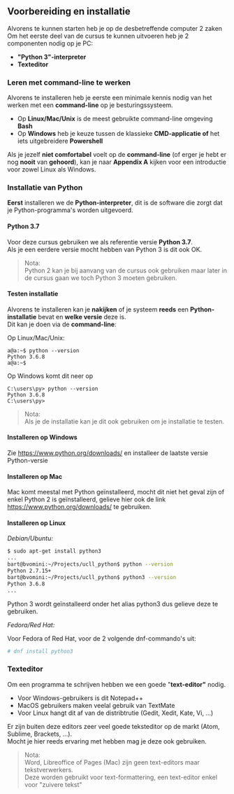 ## Voorbereiding en installatie

Alvorens te kunnen starten heb je op de desbetreffende computer 2 zaken
Om het eerste deel van de cursus te kunnen uitvoeren heb je 2 componenten nodig op je PC:

* **"Python 3"-interpreter**
* **Texteditor**

### Leren met command-line te werken

Alvorens te installeren heb je eerste een minimale kennis nodig van het werken met een **command-line** op je besturingssysteem.  

* Op **Linux/Mac/Unix** is de meest gebruikte command-line omgeving **Bash**
* Op **Windows** heb je keuze tussen de klassieke **CMD-applicatie of** het iets uitgebreidere **Powershell**

Als je jezelf **niet comfortabel** voelt op de **command-line** (of erger je hebt er nog **nooit** van **gehoord**), kan je naar **Appendix A** kijken voor een introductie voor zowel Linux als Windows.

### Installatie van Python

**Eerst** installeren we de **Python-interpreter**, dit is de software die zorgt dat je Python-programma's worden uitgevoerd.

#### Python 3.7

Voor deze cursus gebruiken we als referentie versie **Python 3.7**.  
Als je een eerdere versie mocht hebben van Python 3 is dit ook OK.  

> Nota:  
> Python 2 kan je bij aanvang van de cursus ook gebruiken maar later in de cursus gaan we toch Python 3 moeten gebruiken.

#### Testen installatie

Alvorens te installeren kan je **nakijken** of je systeem **reeds** een **Python-installatie** bevat en **welke versie** deze is.  
Dit kan je doen via de **command-line**:

Op Linux/Mac/Unix:

~~~bash_terminal
a@a:~$ python --version
Python 3.6.8
a@a:~$
~~~

Op Windows komt dit neer op

~~~
C:\users\py> python --version
Python 3.6.8
C:\users\py>
~~~

> Nota:  
> Als je de installatie kan je dit ook gebruiken om je installatie te testen.

#### Installeren op Windows

Zie https://www.python.org/downloads/ en installeer de laatste versie Python-versie

#### Installeren op Mac

Mac komt meestal met Python geïnstalleerd, mocht dit niet het geval zijn of enkel Python 2 is geïnstalleerd, gelieve hier ook de link https://www.python.org/downloads/ te gebruiken.

#### Installeren op Linux

*Debian/Ubuntu:*

~~~bash
$ sudo apt-get install python3
...
bart@bvomini:~/Projects/ucll_python$ python --version
Python 2.7.15+
bart@bvomini:~/Projects/ucll_python$ python3 --version
Python 3.6.8
...
~~~

Python 3 wordt geïnstalleerd onder het alias python3 dus gelieve deze te gebruiken.

*Fedora/Red Hat:*

Voor Fedora of Red Hat, voor de 2 volgende dnf-commando's uit:

~~~bash
# dnf install python3
~~~

### Texteditor

Om een programma te schrijven hebben we een goede "**text-editor"** nodig.  

* Voor Windows-gebruikers is dit Notepad++
* MacOS gebruikers maken veelal gebruik van TextMate
* Voor Linux hangt dit af van de distribtrutie (Gedit, Xedit, Kate, Vi, ...)

Er zijn buiten deze editors zeer veel goede teksteditor op de markt (Atom, Sublime, Brackets, ...).  
Mocht je hier reeds ervaring met hebben mag je deze ook gebruiken.

> Nota:  
> Word, Libreoffice of Pages (Mac) zijn geen text-editors maar tekstverwerkers.  
> Deze worden gebruikt voor text-formattering, een text-editor enkel voor "zuivere tekst"